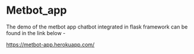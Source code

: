 # Metbot_app

The demo of the metbot app chatbot integrated in flask framework can be found in the link below - 

https://metbot-app.herokuapp.com/

